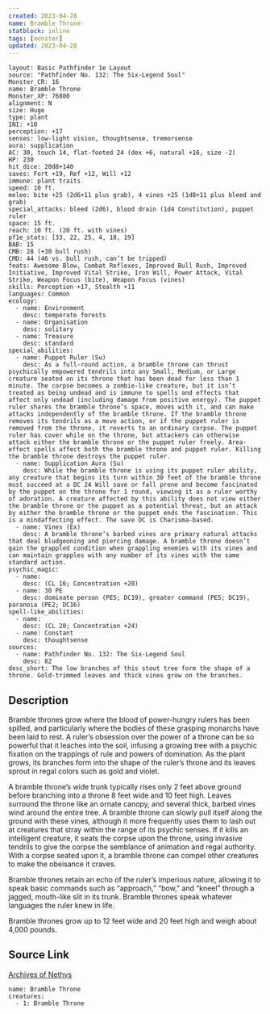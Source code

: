 ```yaml
---
created: 2023-04-28
name: Bramble Throne
statblock: inline
tags: [monster]
updated: 2023-04-28
---
```

```statblock
layout: Basic Pathfinder 1e Layout
source: "Pathfinder No. 132: The Six-Legend Soul"
Monster_CR: 16
name: Bramble Throne
Monster_XP: 76800
alignment: N
size: Huge
type: plant
INI: +10
perception: +17
senses: low-light vision, thoughtsense, tremorsense
aura: supplication
AC: 30, touch 14, flat-footed 24 (dex +6, natural +16, size -2)
HP: 230
hit_dice: 20d8+140
saves: Fort +19, Ref +12, Will +12
immune: plant traits
speed: 10 ft.
melee: bite +25 (2d6+11 plus grab), 4 vines +25 (1d8+11 plus bleed and grab)
special_attacks: bleed (2d6), blood drain (1d4 Constitution), puppet ruler
space: 15 ft.
reach: 10 ft. (20 ft. with vines)
pf1e_stats: [33, 22, 25, 4, 18, 19]
BAB: 15
CMB: 28 (+30 bull rush)
CMD: 44 (46 vs. bull rush, can’t be tripped)
feats: Awesome Blow, Combat Reflexes, Improved Bull Rush, Improved Initiative, Improved Vital Strike, Iron Will, Power Attack, Vital Strike, Weapon Focus (bite), Weapon Focus (vines)
skills: Perception +17, Stealth +11
languages: Common
ecology:
  - name: Environment
    desc: temperate forests
  - name: Organisation
    desc: solitary
  - name: Treasure
    desc: standard
special_abilities:
  - name: Puppet Ruler (Su)
    desc: As a full-round action, a bramble throne can thrust psychically empowered tendrils into any Small, Medium, or Large creature seated on its throne that has been dead for less than 1 minute. The corpse becomes a zombie-like creature, but it isn’t treated as being undead and is immune to spells and effects that affect only undead (including damage from positive energy). The puppet ruler shares the bramble throne’s space, moves with it, and can make attacks independently of the bramble throne. If the bramble throne removes its tendrils as a move action, or if the puppet ruler is removed from the throne, it reverts to an ordinary corpse. The puppet ruler has cover while on the throne, but attackers can otherwise attack either the bramble throne or the puppet ruler freely. Area-effect spells affect both the bramble throne and puppet ruler. Killing the bramble throne destroys the puppet ruler.
  - name: Supplication Aura (Su)
    desc: While the bramble throne is using its puppet ruler ability, any creature that begins its turn within 30 feet of the bramble throne must succeed at a DC 24 Will save or fall prone and become fascinated by the puppet on the throne for 1 round, viewing it as a ruler worthy of adoration. A creature affected by this ability does not view either the bramble throne or the puppet as a potential threat, but an attack by either the bramble throne or the puppet ends the fascination. This is a mindaffecting effect. The save DC is Charisma-based.
  - name: Vines (Ex)
    desc: A bramble throne’s barbed vines are primary natural attacks that deal bludgeoning and piercing damage. A bramble throne doesn’t gain the grappled condition when grappling enemies with its vines and can maintain grapples with any number of its vines with the same standard action.
psychic_magic:
  - name:
    desc: (CL 16; Concentration +20)
  - name: 30 PE
    desc: dominate person (PE5; DC19), greater command (PE5; DC19), paranoia (PE2; DC16)
spell-like_abilities:
  - name:
    desc: (CL 20; Concentration +24)
  - name: Constant
    desc: thoughtsense
sources:
  - name: Pathfinder No. 132: The Six-Legend Soul
    desc: 82
desc_short: The low branches of this stout tree form the shape of a throne. Gold-trimmed leaves and thick vines grow on the branches.
```
## Description
Bramble thrones grow where the blood of power-hungry rulers has been spilled, and particularly where the bodies of these grasping monarchs have been laid to rest. A ruler’s obsession over the power of a throne can be so powerful that it leaches into the soil, infusing a growing tree with a psychic fixation on the trappings of rule and powers of domination. As the plant grows, its branches form into the shape of the ruler’s throne and its leaves sprout in regal colors such as gold and violet.

 A bramble throne’s wide trunk typically rises only 2 feet above ground before branching into a throne 8 feet wide and 10 feet high. Leaves surround the throne like an ornate canopy, and several thick, barbed vines wind around the entire tree. A bramble throne can slowly pull itself along the ground with these vines, although it more frequently uses them to lash out at creatures that stray within the range of its psychic senses. If it kills an intelligent creature, it seats the corpse upon the throne, using invasive tendrils to give the corpse the semblance of animation and regal authority. With a corpse seated upon it, a bramble throne can compel other creatures to make the obeisance it craves.

 Bramble thrones retain an echo of the ruler’s imperious nature, allowing it to speak basic commands such as “approach,” “bow,” and “kneel” through a jagged, mouth-like slit in its trunk. Bramble thrones speak whatever languages the ruler knew in life.

 Bramble thrones grow up to 12 feet wide and 20 feet high and weigh about 4,000 pounds.
## Source Link
[Archives of Nethys](https://aonprd.com/MonsterDisplay.aspx?ItemName=Bramble%20Throne)
```encounter-table
name: Bramble Throne
creatures:
  - 1: Bramble Throne
```
